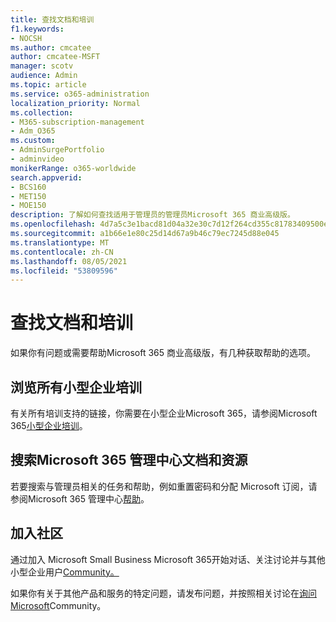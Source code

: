 ```yaml
---
title: 查找文档和培训
f1.keywords:
- NOCSH
ms.author: cmcatee
author: cmcatee-MSFT
manager: scotv
audience: Admin
ms.topic: article
ms.service: o365-administration
localization_priority: Normal
ms.collection:
- M365-subscription-management
- Adm_O365
ms.custom:
- AdminSurgePortfolio
- adminvideo
monikerRange: o365-worldwide
search.appverid:
- BCS160
- MET150
- MOE150
description: 了解如何查找适用于管理员的管理员Microsoft 365 商业高级版。
ms.openlocfilehash: 4d7a5c3e1bacd81d04a32e30c7d12f264cd355c81783409500e416be1345a0c7
ms.sourcegitcommit: a1b66e1e80c25d14d67a9b46c79ec7245d88e045
ms.translationtype: MT
ms.contentlocale: zh-CN
ms.lasthandoff: 08/05/2021
ms.locfileid: "53809596"
---
```

# <a name="find-docs-and-training"></a>查找文档和培训

如果你有问题或需要帮助Microsoft 365 商业高级版，有几种获取帮助的选项。

## <a name="browse-all-small-business-training"></a>浏览所有小型企业培训

有关所有培训支持的链接，你需要在小型企业Microsoft 365，请参阅Microsoft 365[小型企业培训](index.yml)。 

## <a name="search-for-microsoft-365-admin-center-docs-and-resources"></a>搜索Microsoft 365 管理中心文档和资源

若要搜索与管理员相关的任务和帮助，例如重置密码和分配 Microsoft 订阅，请参阅Microsoft 365 管理中心[帮助](../admin/index.yml)。

## <a name="join-the-community"></a>加入社区

通过加入 Microsoft Small Business Microsoft 365开始对话、关注讨论并与其他小型企业用户[Community。](https://smallbusiness.microsoft.com/)

如果你有关于其他产品和服务的特定问题，请发布问题，并按照相关讨论在[询问 Microsoft](https://answers.microsoft.com)Community。